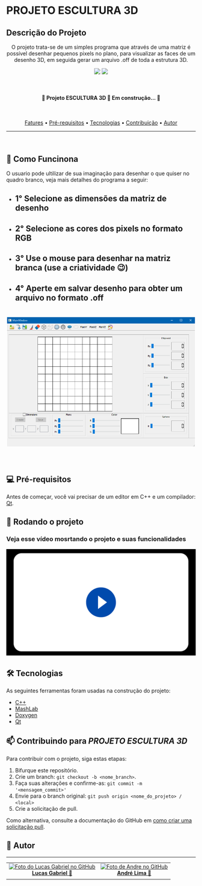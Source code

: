 # PROJETO ESCULTURA 3D

## Descrição do Projeto
<p align="center">O projeto trata-se de um simples programa que através de uma matriz é possível desenhar pequenos pixels no plano, para visualizar as faces de um desenho 3D, em seguida gerar um arquivo .off de toda a estrutura 3D.
</p>


<p align="center">
<img src="https://img.shields.io/static/v1?label=version&message=1.0.0&color=008000&style=for-the-badge"/>
<img src="https://img.shields.io/static/v1?label=editor&message=Qt&color=008000&style=for-the-badge"/>
</p>
</br>

<h4 align="center"> 
	🚧  Projeto ESCULTURA 3D 🚀 Em construção...  🚧
</h4>
</br>
<p align="center">
 <a href="#-Fatures">Fatures</a> •
 <a href="#-pre-requsitos">Pré-requisitos</a> • 
 <a href="#-tecnologias">Tecnologias</a> • 
 <a href="#-contribuicao">Contribuição</a> • 
 <a href="#-autor">Autor</a>
</p>



<hr>
<br>

## 📃 Como Funcinona

O usuario pode ultilizar de sua imaginação para desenhar o que quiser no quadro branco, veja mais detalhes do programa a seguir:

- ## 1° Selecione as dimensões da matriz de desenho
- ## 2° Selecione as cores dos pixels no formato RGB 
- ## 3° Use o mouse para desenhar na matriz branca (use a criatividade 😉)
- ## 4° Aperte em salvar desenho para obter um arquivo no formato .off



<h1 align="center">
  <img width="500" alt="NextLevelWeek" title="#NextLevelWeek" src="janela.png" />
</h1>


<br>

## 💻 Pré-requisitos

Antes de começar, você vai precisar de um editor em C++ e um compilador:
[Qt](https://qt.io/). 

## 🎲 Rodando o projeto
### Veja esse vídeo mosrtando o projeto e suas funcionalidades
[![Watch the video](video.png)](https://youtu.be/jUT2zU9EY1s)
<br>

## 🛠️ Tecnologias

As seguintes ferramentas foram usadas na construção do projeto:

- [C++]()
- [MashLab](https://www.meshlab.net/#download)
- [Doxygen](https://www.doxygen.nl/manual/install.html)
- [Qt](https://qt.io/)

## 📫 Contribuindo para *PROJETO ESCULTURA 3D*

Para contribuir com o projeto, siga estas etapas:

1. Bifurque este repositório.
2. Crie um branch: `git checkout -b <nome_branch>`.
3. Faça suas alterações e confirme-as: `git commit -m '<mensagem_commit>'`
4. Envie para o branch original: `git push origin <nome_do_projeto> / <local>`
5. Crie a solicitação de pull.

Como alternativa, consulte a documentação do GitHub em [como criar uma solicitação pull](https://help.github.com/en/github/collaborating-with-issues-and-pull-requests/creating-a-pull-request).


## 👤 Autor
---
<table>
  <tr>
    <td align="center">
      <a href="https://github.com/lucasgf007">
        <img src="https://avatars.githubusercontent.com/u/72115800?s=400&u=6f14e8c36cc2841cfa13b16ff290ce8fba174a2f&v=4" width="100px;" alt="Foto do Lucas Gabriel no GitHub"/><br>
        <sub>
          <a href="https://github.com/lucasgf007" title="Dev"><b>Lucas Gabriel 🚀</b></a>
        </sub>
      </a>
    </td>
    <td align="center">
      <a href="https://github.com/andreluizlimaa">
        <img src="https://avatars.githubusercontent.com/u/75853506?v=4" width="100px;" alt="Foto de Andre no GitHub"/><br>
        <sub>
          <a href="https://github.com/andreluizlimaa" title="Dev"><b>André Lima 🚀</b></a>
        </sub>
      </a>
    </td>
  </tr>
</table>

